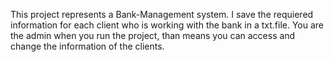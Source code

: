 This project represents a Bank-Management system.
I save the requiered information for each client who is working with the bank in a txt.file. You are the admin when you run the project, than means you can access and change the information of the clients. 
